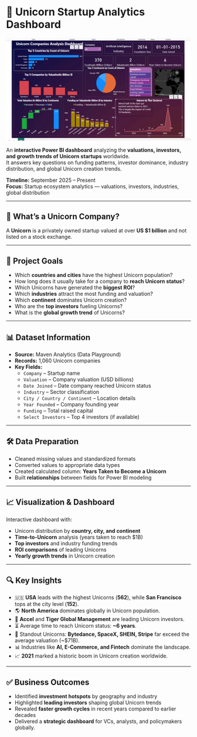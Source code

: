 # 🦄 Unicorn Startup Analytics Dashboard  

![Unicorn Dashboard](https://github.com/aryanchuadhary/Unicorn-Company-Analysis/blob/main/Screenshot%202025-09-05%20154919.png)  

An **interactive Power BI dashboard** analyzing the **valuations, investors, and growth trends of Unicorn startups** worldwide.  
It answers key questions on funding patterns, investor dominance, industry distribution, and global Unicorn creation trends.  

**Timeline:** September 2025 – Present  
**Focus:** Startup ecosystem analytics — valuations, investors, industries, global distribution  

---

## 🧐 What’s a Unicorn Company?  
A **Unicorn** is a privately owned startup valued at over **US $1 billion** and not listed on a stock exchange.  

---

## 🎯 Project Goals  

- Which **countries and cities** have the highest Unicorn population?  
- How long does it usually take for a company to **reach Unicorn status**?  
- Which Unicorns have generated the **biggest ROI**?  
- Which **industries** attract the most funding and valuation?  
- Which **continent** dominates Unicorn creation?  
- Who are the **top investors** fueling Unicorns?  
- What is the **global growth trend** of Unicorns?  

---

## 📊 Dataset Information  

- **Source:** Maven Analytics (Data Playground)  
- **Records:** 1,060 Unicorn companies  
- **Key Fields:**  
  - `Company` – Startup name  
  - `Valuation` – Company valuation (USD billions)  
  - `Date Joined` – Date company reached Unicorn status  
  - `Industry` – Sector classification  
  - `City / Country / Continent` – Location details  
  - `Year Founded` – Company founding year  
  - `Funding` – Total raised capital  
  - `Select Investors` – Top 4 investors (if available)  

---

## 🛠️ Data Preparation  

- Cleaned missing values and standardized formats  
- Converted values to appropriate data types  
- Created calculated column: **Years Taken to Become a Unicorn**  
- Built **relationships** between fields for Power BI modeling  

---

## 📈 Visualization & Dashboard  

Interactive dashboard with:  
- Unicorn distribution by **country, city, and continent**  
- **Time-to-Unicorn** analysis (years taken to reach $1B)  
- **Top investors** and industry funding trends  
- **ROI comparisons** of leading Unicorns  
- **Yearly growth trends** in Unicorn creation  

---

## 🔍 Key Insights  

- 🇺🇸 **USA** leads with the highest Unicorns (**562**), while **San Francisco** tops at the city level (**152**).  
- 🌎 **North America** dominates globally in Unicorn population.  
- 💸 **Accel** and **Tiger Global Management** are leading Unicorn investors.  
- ⏳ Average time to reach Unicorn status: **~6 years**.  
- 🚀 Standout Unicorns: **Bytedance, SpaceX, SHEIN, Stripe** far exceed the average valuation (~$71B).  
- 📊 Industries like **AI, E-Commerce, and Fintech** dominate the landscape.  
- 📈 **2021** marked a historic boom in Unicorn creation worldwide.  

---

## ✅ Business Outcomes  

- Identified **investment hotspots** by geography and industry  
- Highlighted **leading investors** shaping global Unicorn trends  
- Revealed **faster growth cycles** in recent years compared to earlier decades  
- Delivered a **strategic dashboard** for VCs, analysts, and policymakers   globally.
